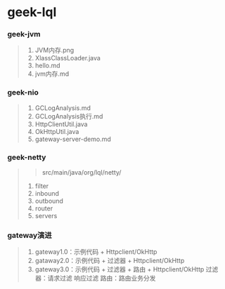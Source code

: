 # geek-lql
### geek-jvm
>>
>1. JVM内存.png
>2. XlassClassLoader.java
>3. hello.md
>4. jvm内存.md

### geek-nio
>1. GCLogAnalysis.md
>2. GCLogAnalysis执行.md
>3. HttpClientUtil.java
>4. OkHttpUtil.java
>5. gateway-server-demo.md

### geek-netty
>> src/main/java/org/lql/netty/
>1. filter
>2. inbound
>3. outbound
>4. router
>5. servers

### gateway演进
>1. gateway1.0：示例代码 + Httpclient/OkHttp
>2. gataway2.0：示例代码 + 过滤器 + Httpclient/OkHttp
>3. gateway3.0：示例代码 + 过滤器 + 路由 + Httpclient/OkHttp
> 过滤器：请求过滤   响应过滤
> 路由：路由业务分发
